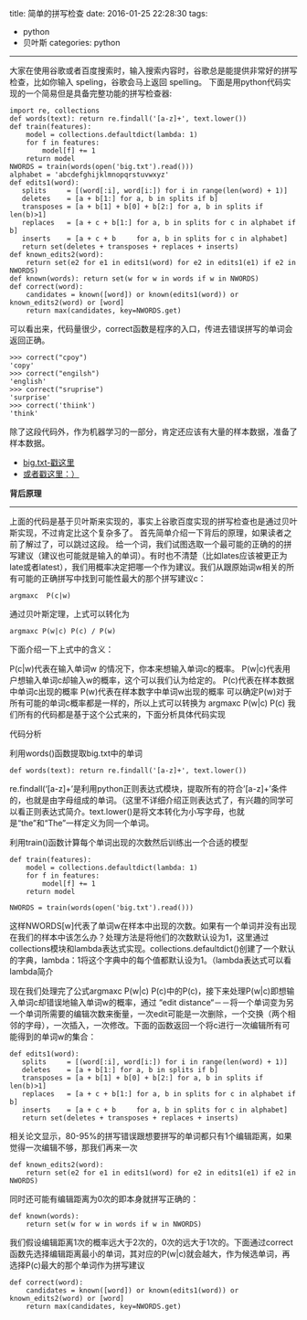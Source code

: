 title: 简单的拼写检查
date: 2016-01-25 22:28:30
tags:
- python
- 贝叶斯
categories: python
---
大家在使用谷歌或者百度搜索时，输入搜索内容时，谷歌总是能提供非常好的拼写检查，比如你输入 speling，谷歌会马上返回 spelling。
下面是用python代码实现的一个简易但是具备完整功能的拼写检查器:

```
import re, collections
def words(text): return re.findall('[a-z]+', text.lower()) 
def train(features):
    model = collections.defaultdict(lambda: 1)
    for f in features:
        model[f] += 1
    return model
NWORDS = train(words(open('big.txt').read()))
alphabet = 'abcdefghijklmnopqrstuvwxyz'
def edits1(word):
   splits     = [(word[:i], word[i:]) for i in range(len(word) + 1)]
   deletes    = [a + b[1:] for a, b in splits if b]
   transposes = [a + b[1] + b[0] + b[2:] for a, b in splits if len(b)>1]
   replaces   = [a + c + b[1:] for a, b in splits for c in alphabet if b]
   inserts    = [a + c + b     for a, b in splits for c in alphabet]
   return set(deletes + transposes + replaces + inserts)
def known_edits2(word):
    return set(e2 for e1 in edits1(word) for e2 in edits1(e1) if e2 in NWORDS)
def known(words): return set(w for w in words if w in NWORDS)
def correct(word):
    candidates = known([word]) or known(edits1(word)) or known_edits2(word) or [word]
    return max(candidates, key=NWORDS.get)
```

<!--more-->

可以看出来，代码量很少，correct函数是程序的入口，传进去错误拼写的单词会返回正确。

```
>>> correct("cpoy")
'copy'
>>> correct("engilsh")
'english'
>>> correct("sruprise")
'surprise'
>>> correct('thiink')
'think'
```

除了这段代码外，作为机器学习的一部分，肯定还应该有大量的样本数据，准备了样本数据。


- [big.txt-戳这里](https://www.jianguoyun.com/p/DV8glFIQpYz2BRi50RI)   
- [或者戳这里：）](https://drive.google.com/open?id=0B-dTuxrWHzSzSW9RRFNIWDJPQWs)


**背后原理**

----------
上面的代码是基于贝叶斯来实现的，事实上谷歌百度实现的拼写检查也是通过贝叶斯实现，不过肯定比这个复杂多了。
首先简单介绍一下背后的原理，如果读者之前了解过了，可以跳过这段。
给一个词，我们试图选取一个最可能的正确的的拼写建议（建议也可能就是输入的单词）。有时也不清楚（比如lates应该被更正为late或者latest），我们用概率决定把哪一个作为建议。我们从跟原始词w相关的所有可能的正确拼写中找到可能性最大的那个拼写建议c：

```
argmaxc  P(c|w)
```

通过贝叶斯定理，上式可以转化为

```
argmaxc P(w|c) P(c) / P(w)
```

下面介绍一下上式中的含义：

P(c|w)代表在输入单词w 的情况下，你本来想输入单词c的概率。
P(w|c)代表用户想输入单词c却输入w的概率，这个可以我们认为给定的。
P(c)代表在样本数据中单词c出现的概率
P(w)代表在样本数字中单词w出现的概率
可以确定P(w)对于所有可能的单词c概率都是一样的，所以上式可以转换为
argmaxc P(w|c) P(c)
我们所有的代码都是基于这个公式来的，下面分析具体代码实现

代码分析

利用words()函数提取big.txt中的单词

```
def words(text): return re.findall('[a-z]+', text.lower())
```
re.findall(‘[a-z]+’是利用python正则表达式模块，提取所有的符合’[a-z]+’条件的，也就是由字母组成的单词。（这里不详细介绍正则表达式了，有兴趣的同学可以看正则表达式简介。text.lower()是将文本转化为小写字母，也就是“the”和“The”一样定义为同一个单词。

利用train()函数计算每个单词出现的次数然后训练出一个合适的模型

```
def train(features):
    model = collections.defaultdict(lambda: 1)
    for f in features:
        model[f] += 1
    return model

NWORDS = train(words(open('big.txt').read()))
```

这样NWORDS[w]代表了单词w在样本中出现的次数。如果有一个单词并没有出现在我们的样本中该怎么办？处理方法是将他们的次数默认设为1，这里通过collections模块和lambda表达式实现。collections.defaultdict()创建了一个默认的字典，lambda：1将这个字典中的每个值都默认设为1。（lambda表达式可以看lambda简介

现在我们处理完了公式argmaxc P(w|c) P(c)中的P(c)，接下来处理P(w|c)即想输入单词c却错误地输入单词w的概率，通过 “edit distance“－－将一个单词变为另一个单词所需要的编辑次数来衡量，一次edit可能是一次删除，一个交换（两个相邻的字母），一次插入，一次修改。下面的函数返回一个将c进行一次编辑所有可能得到的单词w的集合：

```
def edits1(word):
   splits     = [(word[:i], word[i:]) for i in range(len(word) + 1)]
   deletes    = [a + b[1:] for a, b in splits if b]
   transposes = [a + b[1] + b[0] + b[2:] for a, b in splits if len(b)>1]
   replaces   = [a + c + b[1:] for a, b in splits for c in alphabet if b]
   inserts    = [a + c + b     for a, b in splits for c in alphabet]
   return set(deletes + transposes + replaces + inserts)
```

相关论文显示，80-95%的拼写错误跟想要拼写的单词都只有1个编辑距离，如果觉得一次编辑不够，那我们再来一次

```
def known_edits2(word):
    return set(e2 for e1 in edits1(word) for e2 in edits1(e1) if e2 in NWORDS)
```

同时还可能有编辑距离为0次的即本身就拼写正确的：

```
def known(words):
    return set(w for w in words if w in NWORDS)
```

我们假设编辑距离1次的概率远大于2次的，0次的远大于1次的。下面通过correct函数先选择编辑距离最小的单词，其对应的P(w|c)就会越大，作为候选单词，再选择P(c)最大的那个单词作为拼写建议

```
def correct(word):
    candidates = known([word]) or known(edits1(word)) or known_edits2(word) or [word]
    return max(candidates, key=NWORDS.get)
```